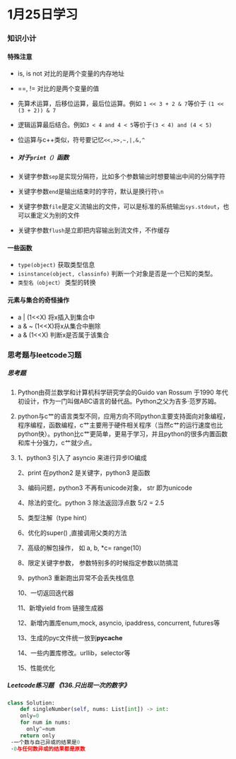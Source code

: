 # 1月25日学习

### 知识小计

#### 特殊注意

- is, is not 对比的是两个变量的内存地址

- ==, != 对比的是两个变量的值

- 先算术运算，后移位运算，最后位运算。例如 `1 << 3 + 2 & 7`等价于 `(1 << (3 + 2)) & 7`

- 逻辑运算最后结合。例如`3 < 4 and 4 < 5`等价于`(3 < 4) and (4 < 5)`

- 位运算与c++类似，符号要记忆`<<,>>,~,|,&,^`

- ##### 对于`print（）`函数

- 关键字参数`sep`是实现分隔符，比如多个参数输出时想要输出中间的分隔字符

- 关键字参数`end`是输出结束时的字符，默认是换行符`\n`

- 关键字参数`file`是定义流输出的文件，可以是标准的系统输出`sys.stdout`，也可以重定义为别的文件

- 关键字参数`flush`是立即把内容输出到流文件，不作缓存

#### 一些函数

- `type(object)`  获取类型信息
- `isinstance(object, classinfo)` 判断一个对象是否是一个已知的类型。
- `类型名（object）` 类型的转换

#### 元素与集合的奇怪操作

- a | (1<<X) 将x插入到集合中
- a & ~ (1<<X)将x从集合中删除
- a & (1<<X) 判断x是否属于该集合

### 思考题与leetcode习题

##### 思考题

1. Python由荷兰数学和计算机科学研究学会的Guido van Rossum 于1990 年代初设计，作为一门叫做ABC语言的替代品。Python之父为吉多·范罗苏姆。

2. python与c艹的语言类型不同，应用方向不同python主要支持面向对象编程，程序编程，函数编程，c艹主要用于硬件相关程序（当然c艹的运行速度也比python快）。python比c艹更简单，更易于学习，并且python的很多内置函数和库十分强力，c艹就少点。

3. 1、python3 引入了 asyncio 来进行异步IO编成

   2、print 在python2 是关键字，python3 是函数

   3、编码问题，python3 不再有unicode对象， str 即为unicode

   4、除法的变化。python 3 除法返回浮点数 5/2 = 2.5

   5、类型注解（type hint）

   6、优化的super() ,直接调用父类的方法

   7、高级的解包操作， 如 a, b, *c= range(10)

   8、限定关键字参数， 参数特别多的时候指定参数以防搞混

   9、python3 重新跑出异常不会丢失栈信息

   10、一切返回迭代器

   11、新增yield from 链接生成器

   12、新增内置库enum,mock, asyncio, ipaddress, concurrent, futures等

   13、生成的pyc文件统一放到**pycache**

   14、一些内置库修改。urllib，selector等

   15、性能优化

##### Leetcode练习题 《136.只出现一次的数字》

```python
class Solution:
    def singleNumber(self, nums: List[int]) -> int:
    only=0
    for num in nums:
      only^=num
    return only
 ·一个数与自己异或的结果是0
 ·0与任何数异或的结果都是原数
 
```


